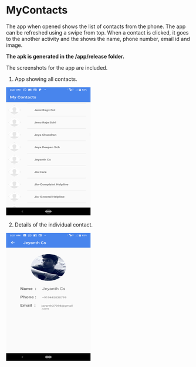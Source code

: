 # MyContacts

The app when opened shows the list of contacts from the phone. The app can be refreshed using a swipe from top.
When a contact is clicked, it goes to the another activity and the shows the name, phone number, email id and image.

<b>The apk is generated in the /app/release folder.</b>

The screenshots for the app are included.
1. App showing all contacts.
<img src="/Assets/Page1.png" alt="All contacts page" width="230" height="350">

2. Details of the individual contact.
<img src="/Assets/Page2.png" alt="All contacts page" width="230" height="350">
